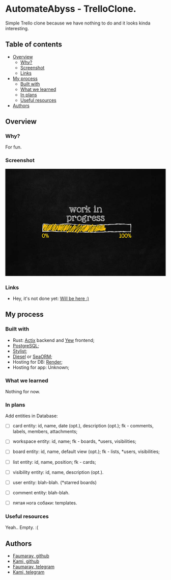 # AutomateAbyss - TrelloClone.

Simple Trello clone because we have nothing to do and it looks kinda interesting.

## Table of contents

- [Overview](#overview)
  - [Why?](#why)
  - [Screenshot](#screenshot)
  - [Links](#links)
- [My process](#my-process)
  - [Built with](#built-with)
  - [What we learned](#what-we-learned)
  - [In plans](#in-plans)
  - [Useful resources](#useful-resources)
- [Authors](#authors)

## Overview

### Why?

For fun.

### Screenshot

![](./screenshot.jpg)

### Links

- Hey, it's not done yet: [Will be here :)](https://github.com/AutomateAbyss/TrelloClone)

## My process

### Built with

- Rust: [Actix](https://actix.rs/) backend and [Yew](https://yew.rs/) frontend;
- [PostgreSQL](https://www.postgresql.org/);
- [Stylist](https://github.com/futursolo/stylist-rs);
- [Diesel](https://diesel.rs/) or [SeaORM](https://www.sea-ql.org/SeaORM/docs/index/);
- Hosting for DB: [Render](https://render.com/);
- Hosting for app: Unknown;

### What we learned

Nothing for now.

### In plans

Add entities in Database:

- [ ] card entity: id, name, date (opt.), description (opt.); fk - comments, labels, members, attachments;
- [ ] workspace entity: id, name; fk - boards, *users, visibilities; 
- [ ] board entity: id, name, default view (opt.); fk - lists, *users, visibilities;
- [ ] list entity: id, name, position; fk - cards;
- [ ] visibility entity: id, name, description (opt.).

- [ ] user entity: blah-blah. (*starred boards)
- [ ] comment entity: blah-blah.

- [ ] пятая нога собаки: templates.

### Useful resources

Yeah.. Empty. :(

## Authors

- [Faumaray, github](https://github.com/Faumaray)
- [Kami, github](https://github.com/kam1xgod)
- [Faumaray, telegram](https://t.me/Faumaray)
- [Kami, telegram](https://t.me/kam1xgod)
